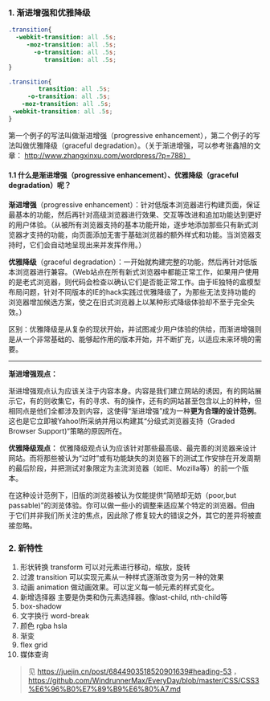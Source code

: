 ### 1. 渐进增强和优雅降级
``` css {.line-numbers}
.transition{
  -webkit-transition: all .5s;
     -moz-transition: all .5s;
       -o-transition: all .5s;
          transition: all .5s;  
}
```
``` css {.line-numbers}
.transition{ 
　　     transition: all .5s;
　　  -o-transition: all .5s;
  　-moz-transition: all .5s;
 -webkit-transition: all .5s;
}
```
第一个例子的写法叫做渐进增强（progressive enhancement），第二个例子的写法叫做优雅降级（graceful degradation）。（关于渐进增强，可以参考张鑫旭的文章： http://www.zhangxinxu.com/wordpress/?p=788）

#### 1.1 什么是渐进增强（progressive enhancement）、优雅降级（graceful degradation）呢？

**渐进增强**（progressive enhancement）：针对低版本浏览器进行构建页面，保证最基本的功能，然后再针对高级浏览器进行效果、交互等改进和追加功能达到更好的用户体验。（从被所有浏览器支持的基本功能开始，逐步地添加那些只有新式浏览器才支持的功能，向页面添加无害于基础浏览器的额外样式和功能。当浏览器支持时，它们会自动地呈现出来并发挥作用。）

**优雅降级**（graceful degradation）：一开始就构建完整的功能，然后再针对低版本浏览器进行兼容。（Web站点在所有新式浏览器中都能正常工作，如果用户使用的是老式浏览器，则代码会检查以确认它们是否能正常工作。由于IE独特的盒模型布局问题，针对不同版本的IE的hack实践过优雅降级了，为那些无法支持功能的浏览器增加候选方案，使之在旧式浏览器上以某种形式降级体验却不至于完全失效。）

区别：优雅降级是从复杂的现状开始，并试图减少用户体验的供给，而渐进增强则是从一个非常基础的、能够起作用的版本开始，并不断扩充，以适应未来环境的需要。

---
**渐进增强观点：**

渐进增强观点认为应该关注于内容本身。内容是我们建立网站的诱因，有的网站展示它，有的则收集它，有的寻求、有的操作，还有的网站甚至包含以上的种种，但相同点是他们全都涉及到内容，这使得“渐进增强”成为一种**更为合理的设计范例**。这也是它立即被Yahoo!所采纳并用以构建其“分级式浏览器支持（Graded Browser Support)“策略的原因所在。

**优雅降级观点：**
优雅降级观点认为应该针对那些最高级、最完善的浏览器来设计网站。而将那些被认为“过时”或有功能缺失的浏览器下的测试工作安排在开发周期的最后阶段，并把测试对象限定为主流浏览器（如IE、Mozilla等）的前一个版本。

在这种设计范例下，旧版的浏览器被认为仅能提供“简陋却无妨（poor,but passable)”的浏览体验。你可以做一些小的调整来适应某个特定的浏览器。但由于它们并非我们所关注的焦点，因此除了修复较大的错误之外，其它的差异将被直接忽略。

 ### 2. 新特性

1. 形状转换 transform
   可以对元素进行移动，缩放，旋转
2. 过渡 transition
   可以实现元素从一种样式逐渐改变为另一种的效果
3. 动画 animation
   做动画效果。可以定义每一帧元素的样式变化。
4. 新增选择器
   主要是伪类和伪元素选择器。像last-child, nth-child等
5. box-shadow
6. 文字换行 word-break
7. 颜色
   rgba hsla
8. 渐变
9. flex grid
10. 媒体查询

 >见 
 https://juejin.cn/post/6844903518520901639#heading-53 ，
 https://github.com/WindrunnerMax/EveryDay/blob/master/CSS/CSS3%E6%96%B0%E7%89%B9%E6%80%A7.md